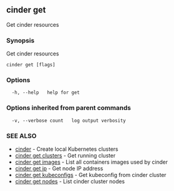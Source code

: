 ## cinder get

Get cinder resources

### Synopsis

Get cinder resources

```
cinder get [flags]
```

### Options

```
  -h, --help   help for get
```

### Options inherited from parent commands

```
  -v, --verbose count   log output verbosity
```

### SEE ALSO

* [cinder](cinder.md)	 - Create local Kubernetes clusters
* [cinder get clusters](cinder-get-clusters.md)	 - Get running cluster
* [cinder get images](cinder-get-images.md)	 - List all containers images used by cinder
* [cinder get ip](cinder-get-ip.md)	 - Get node IP address
* [cinder get kubeconfigs](cinder-get-kubeconfigs.md)	 - Get kubeconfig from cinder cluster
* [cinder get nodes](cinder-get-nodes.md)	 - List cinder cluster nodes

